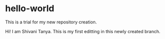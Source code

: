 # hello-world
This is a trial for my new repository creation.

Hi! I am Shivani Tanya. 
This is my first editting in this newly created branch.
